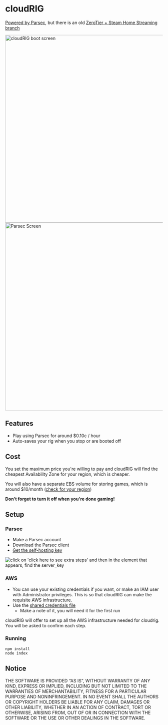 # cloudRIG

[Powered by Parsec](https://parsec.tv), but there is an old [ZeroTier + Steam Home Streaming branch](https://github.com/williamparry/cloudRIG/tree/zerotier-steamstreaming)

<img width="600" alt="cloudRIG boot screen" src="https://user-images.githubusercontent.com/348091/31599523-1df1ff3e-b253-11e7-9afc-22b37d4cec04.png">
<img width="600" alt="Parsec Screen" src="https://user-images.githubusercontent.com/348091/31599767-06218612-b254-11e7-951e-5d9b4f9f106d.png">

## Features

* Play using Parsec for around $0.10c / hour
* Auto-saves your rig when you stop or are booted off

## Cost

You set the maximum price you're willing to pay and cloudRIG will find the cheapest Availability Zone for your region, which is cheaper.

You will also have a separate EBS volume for storing games, which is around $10/month ([check for your region](https://calculator.s3.amazonaws.com/index.html))

**Don't forget to turn it off when you're done gaming!**

## Setup

### Parsec

* Make a Parsec account
* Download the Parsec client
* [Get the self-hosting key](https://parsec.tv/add-computer/own)

![click on 'click here to see extra steps' and then in the element that appears, find the server_key](https://user-images.githubusercontent.com/348091/32673294-ef117400-c64e-11e7-949f-a34344b1368e.jpg)

### AWS

* You can use your existing credentials if you want, or make an IAM user with Administrator privileges. This is so that cloudRIG can make the requisite AWS infrastructure.
* Use the [shared credentials file](http://docs.aws.amazon.com/sdk-for-javascript/v2/developer-guide/loading-node-credentials-shared.html)
    * Make a note of it, you will need it for the first run

cloudRIG will offer to set up all the AWS infrastructure needed for cloudrig. You will be asked to confirm each step.

### Running

    npm install
    node index

## Notice

THE SOFTWARE IS PROVIDED “AS IS”, WITHOUT WARRANTY OF ANY KIND, EXPRESS OR IMPLIED, INCLUDING BUT NOT LIMITED TO THE WARRANTIES OF MERCHANTABILITY, FITNESS FOR A PARTICULAR PURPOSE AND NONINFRINGEMENT. IN NO EVENT SHALL THE AUTHORS OR COPYRIGHT HOLDERS BE LIABLE FOR ANY CLAIM, DAMAGES OR OTHER LIABILITY, WHETHER IN AN ACTION OF CONTRACT, TORT OR OTHERWISE, ARISING FROM, OUT OF OR IN CONNECTION WITH THE SOFTWARE OR THE USE OR OTHER DEALINGS IN THE SOFTWARE.
